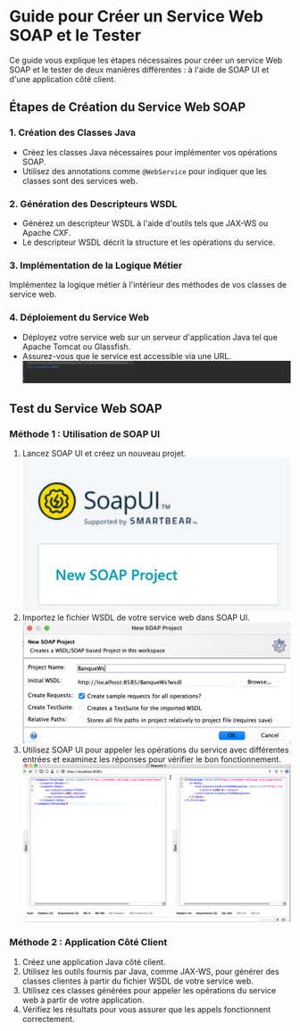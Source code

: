 # Guide pour Créer un Service Web SOAP et le Tester

Ce guide vous explique les étapes nécessaires pour créer un service Web SOAP et le tester de deux manières différentes : à l'aide de SOAP UI et d'une application côté client.

## Étapes de Création du Service Web SOAP


### 1. Création des Classes Java

- Créez les classes Java nécessaires pour implémenter vos opérations SOAP.
- Utilisez des annotations comme `@WebService` pour indiquer que les classes sont des services web.

### 2. Génération des Descripteurs WSDL

- Générez un descripteur WSDL à l'aide d'outils tels que JAX-WS ou Apache CXF.
- Le descripteur WSDL décrit la structure et les opérations du service.

### 3. Implémentation de la Logique Métier

Implémentez la logique métier à l'intérieur des méthodes de vos classes de service web.

### 4. Déploiement du Service Web

- Déployez votre service web sur un serveur d'application Java tel que Apache Tomcat ou Glassfish.
- Assurez-vous que le service est accessible via une URL.
![Screenshot 2024-02-10 at 16.59.32.png](ws%2FScreenshot%202024-02-10%20at%2016.59.32.png)
## Test du Service Web SOAP

### Méthode 1 : Utilisation de SOAP UI

1. Lancez SOAP UI et créez un nouveau projet.
![Screenshot 2024-02-10 at 17.00.35.png](ws%2FScreenshot%202024-02-10%20at%2017.00.35.png)
2. Importez le fichier WSDL de votre service web dans SOAP UI.
![Screenshot 2024-02-10 at 17.01.10.png](ws%2FScreenshot%202024-02-10%20at%2017.01.10.png)
3. Utilisez SOAP UI pour appeler les opérations du service avec différentes entrées et examinez les réponses pour vérifier le bon fonctionnement.
![Screenshot 2024-02-10 at 17.01.23.png](ws%2FScreenshot%202024-02-10%20at%2017.01.23.png)
### Méthode 2 : Application Côté Client

1. Créez une application Java côté client.
2. Utilisez les outils fournis par Java, comme JAX-WS, pour générer des classes clientes à partir du fichier WSDL de votre service web.
3. Utilisez ces classes générées pour appeler les opérations du service web à partir de votre application.
4. Vérifiez les résultats pour vous assurer que les appels fonctionnent correctement.

